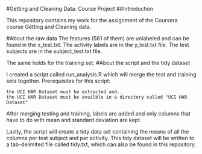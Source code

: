 #Getting and Cleaning Data: Course Project
##Introduction

This repository contains my work for the assignment of the Coursera course Getting and Cleaning data.

#About the raw data
The features (561 of them) are unlabeled and can be found in the x_test.txt. The activity labels are in the y_test.txt file. The test subjects are in the subject_test.txt file.

The same holds for the training set.
#About the script and the tidy dataset

I created a script called run_analysis.R which will merge the test and training sets together. Prerequisites for this script:

    the UCI HAR Dataset must be extracted and..
    the UCI HAR Dataset must be availble in a directory called "UCI HAR Dataset"

After merging testing and training, labels are added and only columns that have to do with mean and standard deviation are kept.

Lastly, the script will create a tidy data set containing the means of all the columns per test subject and per activity. This tidy dataset will be written to a tab-delimited file called tidy.txt, which can also be found in this repository.
